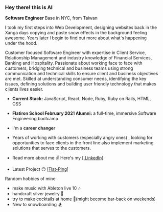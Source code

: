 ### Hey there!   this is Al

**Software Engineer**
Base in NYC, from Taiwan

I took my first steps into Web Development, designing websites back in the Xanga days copying and paste snow effects in the background feeling awesome. Years later I begin to find out more about what's happening under the hood.

Customer focused Software Engineer with expertise in Client Service, Relationship Management and industry knowledge of Financial Services, Banking and Hospitality.  Passionate about working face to face with customers, bridging technical and business teams using strong communication and technical skills to ensure client and business objectives are met.  Skilled at understanding consumer needs, identifying the key issues, defining solutions and building user friendly technology that makes clients lives easier. 


 -    **Current Stack:**  JavaScript, React, Node, Ruby, Ruby on Rails, HTML, CSS
 -    **Flatiron School February 2021 Alumni:**  a full-time, immersive Software Engineering bootcamp
 -   I'm a  **career changer** 
 - Years of working with customers (especially angry ones) , looking for opportunities to face clients in the front line also implement marketing solutions that serves to the customers.
 -   Read more about me  ✌  Here's my  [\[ LinkedIn\]](https://www.linkedin.com/in/alfredwang0707/)

 - Latest Project 😏 [\[Flat-Ping\]](https://github.com/alfredwang0707/flat-ping-frontend)

 
 Random hobbies of mine
 

 - make music with Ableton live 10 🎶 
 -  handcraft silver jewelry 💍
 -  try to make cocktails at home 🍹(might become bar-back on weekends) 
 - New to snowboarding 🏂
